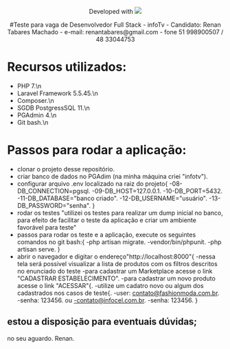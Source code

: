 <p align="center">Developed with <img src="https://laravel.com/assets/img/components/logo-laravel.svg"></p>

<p align="center">
#Teste para vaga de Desenvolvedor Full Stack - infoTv
 - Candidato: Renan Tabares Machado
 - e-mail: renantabares@gmail.com
 - fone 51 998900507 / 48 33044753
</p>

# Recursos utilizados:


- PHP 7.\n
- Laravel Framework 5.5.45.\n
- Composer.\n
- SGDB PostgressSQL 11.\n
- PGAdmin 4.\n
- Git bash.\n

# Passos para rodar a aplicação:

- clonar o projeto desse repositório.
- criar banco de dados no PGAdim (na minha máquina criei "infotv").
- configurar arquivo .env localizado na raiz do projeto{
-08-DB_CONNECTION=pgsql.
-09-DB_HOST=127.0.0.1.
-10-DB_PORT=5432.
-11-DB_DATABASE="banco criado".
-12-DB_USERNAME="usuário".
-13-DB_PASSWORD="senha".
} 
- rodar os testes "utilizei os testes para realizar um dump inicial no banco, para efeito de facilitar o teste da aplicação e criar um ambiente favorável para teste"
- passos para rodar os teste e a aplicação, execute os seguintes comandos no git bash:{
-php artisan migrate.
-vendor/bin/phpunit.
-php artisan serve.
}
- abrir o navegador e digitar o endereço"http://localhost:8000"{
-nessa tela será possivel visualizar a lista de produtos com os filtros descritos no enunciado do teste
-para cadastrar um Marketplace acesse o link  "CADASTRAR ESTABELECIMENTO".
-para cadastrar um novo produto acesse o link "ACESSAR"{.
-utilize um cadatro novo ou algum dos cadastrados nos casos de teste{.
-user: contato@fashionmoda.com.br.
-senha: 123456.
ou
-contato@infocel.com.br.
-senha: 123456.
}

## estou a disposição para eventuais dúvidas;
no seu aguardo.
Renan.
